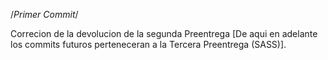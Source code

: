/*Primer Commit*/

Correcion de la devolucion de la segunda Preentrega
[De aqui en adelante los commits futuros perteneceran a la Tercera Preentrega (SASS)].
